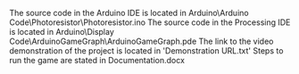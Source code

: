 The source code in the Arduino IDE is located in Arduino\Arduino Code\Photoresistor\Photoresistor.ino
The source code in the Processing IDE is located in Arduino\Display Code\ArduinoGameGraph\ArduinoGameGraph.pde
The link to the video demonstration of the project is located in 'Demonstration URL.txt'
Steps to run the game are stated in Documentation.docx